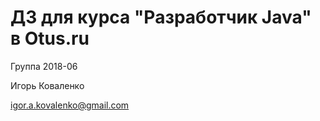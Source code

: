 ﻿# ДЗ для курса "Разработчик Java" в Otus.ru

Группа 2018-06

Игорь Коваленко

igor.a.kovalenko@gmail.com